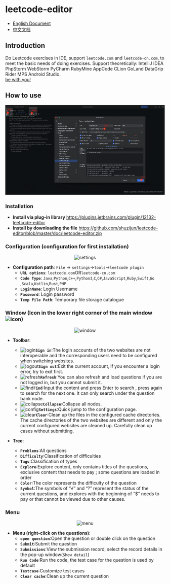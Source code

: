 # leetcode-editor   
  
  - [English Document](#Introduction)  
  - [中文文档](https://github.com/shuzijun/leetcode-editor/blob/master/README_ZH.md)   
  
## Introduction  
  Do Leetcode exercises in IDE, support `leetcode.com` and `leetcode-cn.com`, to meet the basic needs of doing exercises.
  Support theoretically: IntelliJ IDEA PhpStorm WebStorm PyCharm RubyMine AppCode CLion GoLand DataGrip Rider MPS Android Studio.  
  [be with you!](https://leetcode-editor.herokuapp.com/hour.html)
  
  
## How to use  
<p align="center">
  <img src="https://github.com/shuzijun/leetcode-editor/blob/master/doc/leetcode-editor-3.0.gif" alt="demo"/>
</p>  

### Installation  
- **Install via plug-in library** https://plugins.jetbrains.com/plugin/12132-leetcode-editor  
- **Install by downloading the file** https://github.com/shuzijun/leetcode-editor/blob/master/doc/leetcode-editor.zip  

### Configuration (configuration for first installation)  

<p align="center">
  <img src="https://github.com/shuzijun/leetcode-editor/blob/master/doc/config-3.0.png" alt="settings"/>
</p>  
 
- **Configuration path**: `File` -> `settings`->`tools`->`leetcode plugin`  
  - **`URL options`**: `leetcode.com`OR`leetcode-cn.com`  
  - **`Code Type`**: `Java`,`Python`,`C++`,`Python3`,`C`,`C#`,`JavaScript`,`Ruby`,`Swift`,`Go` ,`Scala`,`Kotlin`,`Rust`,`PHP`   
  - **`LoginName`**: Login Username
  - **`Password`**: Login password  
  - **`Temp File Path`**: Temporary file storage catalogue  
  
### Window (Icon in the lower right corner of the main window![icon](https://github.com/shuzijun/leetcode-editor/blob/master/doc/LeetCodeIcon.png))  
  
<p align="center">
  <img src="https://github.com/shuzijun/leetcode-editor/blob/master/doc/window-3.0.png" alt="window"/>
</p>  
  
- **Toolbar**:  
  - ![login](https://github.com/shuzijun/leetcode-editor/blob/master/doc/login.png)**`Sign in`**:The login accounts of the two websites are not interoperable and the corresponding users need to be configured when switching websites.  
  - ![logout](https://github.com/shuzijun/leetcode-editor/blob/master/doc/logout.png)**`Sign out`**:Exit the current account, if you encounter a login error, try to exit first.  
  - ![refresh](https://github.com/shuzijun/leetcode-editor/blob/master/doc/refresh.png)**`Refresh`**:You can also refresh and load questions if you are not logged in, but you cannot submit it.  
  - ![find](https://github.com/shuzijun/leetcode-editor/blob/master/doc/find.png)**`Find`**:Input the content and press Enter to search , press again to search for the next one. It can only search under the question bank node.  
  - ![collapse](https://github.com/shuzijun/leetcode-editor/blob/master/doc/collapseAll.png)**`Collapse`**:Collapse all nodes.  
  - ![config](https://github.com/shuzijun/leetcode-editor/blob/master/doc/config.png)**`Settings`**:Quick jump to the configuration page.  
  - ![clear](https://github.com/shuzijun/leetcode-editor/blob/master/doc/clear.png)**`Clear`**:Clean up the files in the configured cache directories. The cache directories of the two websites are different and only the current configured websites are cleaned up. Carefully clean up cases without submitting.  

- **Tree**:  
  - **`Problems`**:All questions  
  - **`Difficulty`**:Classification of difficulties  
  - **`Tags`**:Classification of types  
  - **`Explore`**:Explore content, only contains titles of the questions, exclusive content that needs to pay ; some questions are loaded in order   
  - **`Color`**:The color represents the difficulty of the question  
  - **`Symbol`**:The symbols of “√” and “?” represent the status of the current questions, and explores with the beginning of “$” needs to pay or that cannot be viewed due to other causes.   
  
### Menu  
<p align="center">  
  <img src="https://github.com/shuzijun/leetcode-editor/blob/master/doc/menu-3.0.png" alt="menu"/>  
</p>   

- **Menu (right-click on the questions)**:  
  - **`open question`**:Open the question or double click on the question  
  - **`Submit`**:Submit the question  
  - **`Submissions`**:View the submission record, select the record details in the pop-up window(`Show detail`)  
  - **`Run Code`**:Run the code, the test case for the question is used by default  
  - **`Testcase`**:Customize test cases  
  - **`Clear cache`**:Clean up the current question  
